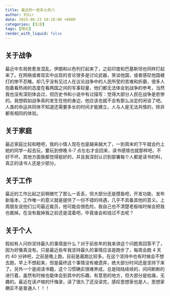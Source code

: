 ```yaml
---
title: 最近的一些杂七杂八
author: 刘Sir
date: 2025-06-23 10:10:00 +0800
categories: [生活]
tags: [随记]
render_with_liquid: false
---  
```


## 关于战争
最近中东局势愈发混乱，伊朗和以色列打起来了，之前印度和巴基斯坦也同样打起来了。在网络或者现实中出现的言论很多是讨论武器，笑谈他国，或者感叹他国被打的惨不忍睹。却几乎没有见过人在议论战争中的人民所受的苦难和折磨，很多人抱着看热闹的态度在看两国之间的军事较量，他们都无法体会到战争的参考，当然我也没有深刻体会过，但历史书和小说中有过描写：觉得大部分人民在战争是悲惨的。我想假如战争真的发生在他的身边，他应该也就不会有那么淡定的闲谈了吧。人类的命运共同体不知道还需要多长的时间才能建立，人与人是无法共情的，除非都有相同的体验。
## 关于家庭
最近家庭比较和睦吧，我的小情人现在也是越来越大了，一到周末的下午就会约上她的同学一起去玩，要玩到傍晚 6-7 点左右才会回来，读书感情也就那样吧，不好不坏。其他方面我都觉得挺好的，并且我深刻认识到部署每个人都是读书的料，真正的读书人还是少部分。
## 关于工作
最近的工作比起之前稍微忙了那么一丢丢，但大部分还是摸鱼吧，开发功能、发布新版本，工作唯一的意义就是提供了一份不错的待遇，几乎不具备其他的意义。上周朋友说他们公司最近裁员，他可能会很危险，我自己也不清楚老板啥时候会把我也裁掉。在没有裁掉我之前还是混着吧，毕竟谁会和钱过不去呢？
## 关于个人
假如有人问你坚持最久的事情是什么？对于前些年的我来讲这个问题真回答不了，因为好像真没有。只是最近些年我坚持最久的事情应该是跑步了，每周会跑 4 天约 40 分钟吧，之前是晚上跑，目前是晨跑比较多。在这个坚持中也有时候会不想去跑，早上不想起来，但是最终这个事情没有被遗弃，绝大部分时间还是坚持下来了。另外一个是阅读书籍，这个习惯确实很难养成，总是陆陆续续的，间间断断的进行着，虽然有时候也能体会到其中的乐趣，有意思的地方，但大部分是枯燥，无趣的。最近在读卢梭的忏悔录，读了很久了还没读完，感叹思想家也是人，思想家确实不是普通人！！！